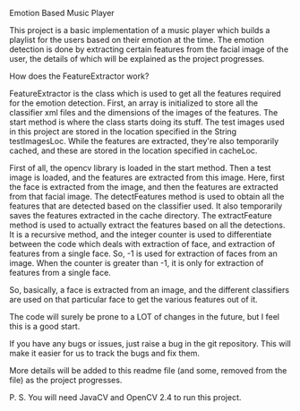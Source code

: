 Emotion Based Music Player

This project is a basic implementation of a music player which builds a playlist for the users based on their emotion at the time.
The emotion detection is done by extracting certain features from the facial image of the user, the details of which will be explained as the project progresses.

How does the FeatureExtractor work?

FeatureExtractor is the class which is used to get all the features required for the emotion detection.
First, an array is initialized to store all the classifier xml files and the dimensions of the images of the features. The start method is where the class starts doing its stuff.
The test images used in this project are stored in the location specified in the String testImagesLoc. While the features are extracted, they're also temporarily cached, and these are stored in the location specified in cacheLoc.

First of all, the opencv library is loaded in the start method. Then a test image is loaded, and the features are extracted from this image.
Here, first the face is extracted from the image, and then the features are extracted from that facial image.
The detectFeatures method is used to obtain all the features that are detected based on the classifier used. It also temporarily saves the features extracted in the cache directory.
The extractFeature method is used to actually extract the features based on all the detections. It is a recursive method, and the integer counter is used to differentiate between the code which deals with extraction of face, and extraction of features from a single face.
So, -1 is used for extraction of faces from an image. When the counter is greater than -1, it is only for extraction of features from a single face.

So, basically, a face is extracted from an image, and the different classifiers are used on that particular face to get the various features out of it.

The code will surely be prone to a LOT of changes in the future, but I feel this is a good start.

If you have any bugs or issues, just raise a bug in the git repository. This will make it easier for us to track the bugs and fix them.

More details will be added to this readme file (and some, removed from the file) as the project progresses.

P. S. You will need JavaCV and OpenCV 2.4 to run this project.